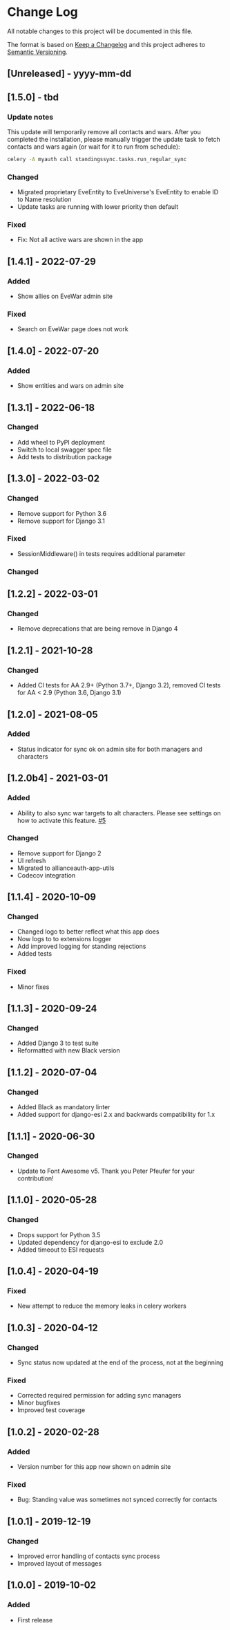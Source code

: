 # Change Log

All notable changes to this project will be documented in this file.

The format is based on [Keep a Changelog](http://keepachangelog.com/)
and this project adheres to [Semantic Versioning](http://semver.org/).

## [Unreleased] - yyyy-mm-dd

## [1.5.0] - tbd

### Update notes

This update will temporarily remove all contacts and wars. After you completed the installation, please manually trigger the update task to fetch contacts and wars again (or wait for it to run from schedule):

```bash
celery -A myauth call standingssync.tasks.run_regular_sync
```

### Changed

- Migrated proprietary EveEntity to EveUniverse's EveEntity to enable ID to Name resolution
- Update tasks are running with lower priority then default

### Fixed

- Fix: Not all active wars are shown in the app

## [1.4.1] - 2022-07-29

### Added

- Show allies on EveWar admin site

### Fixed

- Search on EveWar page does not work

## [1.4.0] - 2022-07-20

### Added

- Show entities and wars on admin site

## [1.3.1] - 2022-06-18

### Changed

- Add wheel to PyPI deployment
- Switch to local swagger spec file
- Add tests to distribution package

## [1.3.0] - 2022-03-02

### Changed

- Remove support for Python 3.6
- Remove support for Django 3.1

### Fixed

- SessionMiddleware() in tests requires additional parameter

### Changed

## [1.2.2] - 2022-03-01

### Changed

- Remove deprecations that are being remove in Django 4

## [1.2.1] - 2021-10-28

### Changed

- Added CI tests for AA 2.9+ (Python 3.7+, Django 3.2), removed CI tests for AA < 2.9 (Python 3.6, Django 3.1)

## [1.2.0] - 2021-08-05

### Added

- Status indicator for sync ok on admin site for both managers and characters

## [1.2.0b4] - 2021-03-01

### Added

- Ability to also sync war targets to alt characters. Please see settings on how to activate this feature. [#5](https://gitlab.com/ErikKalkoken/aa-standingssync/-/issues/5)

### Changed

- Remove support for Django 2
- UI refresh
- Migrated to allianceauth-app-utils
- Codecov integration

## [1.1.4] - 2020-10-09

### Changed

- Changed logo to better reflect what this app does
- Now logs to to extensions logger
- Add improved logging for standing rejections
- Added tests

### Fixed

- Minor fixes

## [1.1.3] - 2020-09-24

### Changed

- Added Django 3 to test suite
- Reformatted with new Black version

## [1.1.2] - 2020-07-04

### Changed

- Added Black as mandatory linter
- Added support for django-esi 2.x and backwards compatibility for 1.x

## [1.1.1] - 2020-06-30

### Changed

- Update to Font Awesome v5. Thank you Peter Pfeufer for your contribution!

## [1.1.0] - 2020-05-28

### Changed

- Drops support for Python 3.5
- Updated dependency for django-esi to exclude 2.0
- Added timeout to ESI requests

## [1.0.4] - 2020-04-19

### Fixed

- New attempt to reduce the memory leaks in celery workers

## [1.0.3] - 2020-04-12

### Changed

- Sync status now updated at the end of the process, not at the beginning

### Fixed

- Corrected required permission for adding sync managers
- Minor bugfixes
- Improved test coverage

## [1.0.2] - 2020-02-28

### Added

- Version number for this app now shown on admin site

### Fixed

- Bug: Standing value was sometimes not synced correctly for contacts

## [1.0.1] - 2019-12-19

### Changed

- Improved error handling of contacts sync process
- Improved layout of messages

## [1.0.0] - 2019-10-02

### Added

- First release
